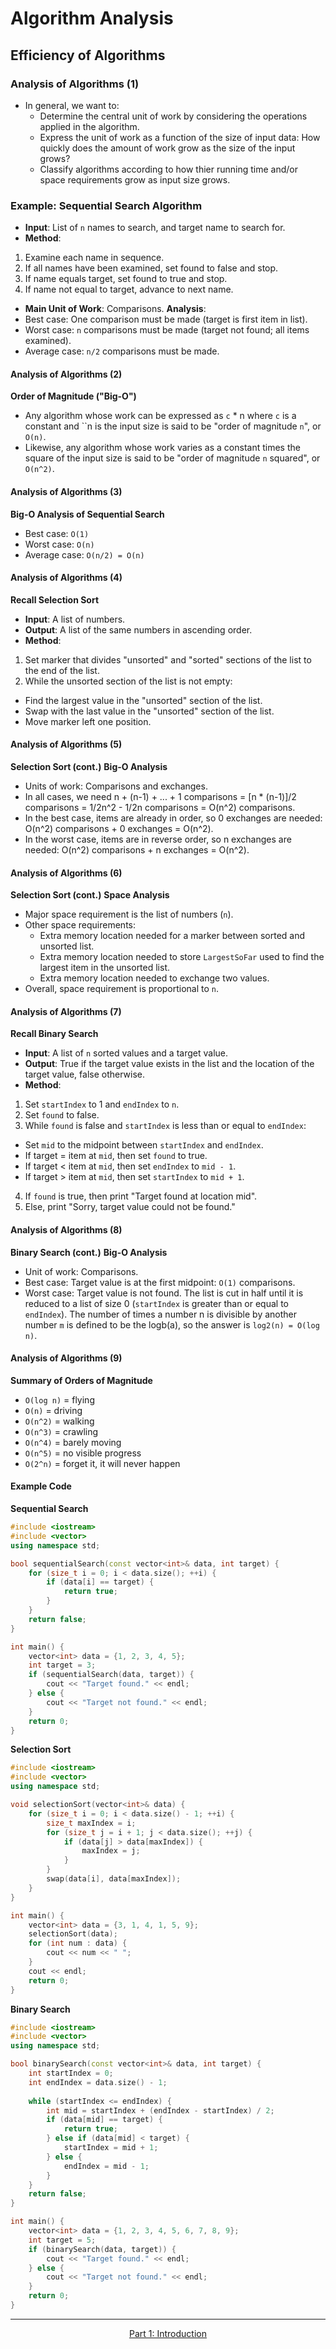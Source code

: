 # Algorithm Analysis
## Efficiency of Algorithms 
### Analysis of Algorithms (1) 
- In general, we want to:
  - Determine the central unit of work by considering the operations applied in the algorithm.
  - Express the unit of work as a function of the size of input data: How quickly does the amount of work grow as the size of the input grows?
  - Classify algorithms according to how thier running time and/or space requirements grow as input size grows.
 
### Example: Sequential Search Algorithm 

- **Input**: List of `n` names to search, and target name to search for.
- **Method**:
1. Examine each name in sequence.
2. If all names have been examined, set found to false and stop.
3. If name equals target, set found to true and stop.
4. If name not equal to target, advance to next name.

- **Main Unit of Work**: Comparisons.
 **Analysis**:
- Best case: One comparison must be made (target is first item in list).
- Worst case: `n` comparisons must be made (target not found; all items examined).
- Average case: `n/2` comparisons must be made.
  
#### Analysis of Algorithms (2)
**Order of Magnitude ("Big-O")**
- Any algorithm whose work can be expressed as `c` * n where `c` is a constant and ``n is the input size is said to be "order of magnitude `n`", or `O(n)`.
- Likewise, any algorithm whose work varies as a constant times the square of the input size is said to be "order of magnitude `n` squared", or `O(n^2)`.

#### Analysis of Algorithms (3)
**Big-O Analysis of Sequential Search**
- Best case: `O(1)`
- Worst case: `O(n)`
- Average case: `O(n/2) = O(n)`

#### Analysis of Algorithms (4)
**Recall Selection Sort**
- **Input**: A list of numbers.
- **Output**: A list of the same numbers in ascending order.
- **Method**:
1. Set marker that divides "unsorted" and "sorted" sections of the list to the end of the list.
2. While the unsorted section of the list is not empty:
  - Find the largest value in the "unsorted" section of the list.
  - Swap with the last value in the "unsorted" section of the list.
  - Move marker left one position.

#### Analysis of Algorithms (5)
**Selection Sort (cont.)**
**Big-O Analysis**
- Units of work: Comparisons and exchanges.
- In all cases, we need n + (n-1) + ... + 1 comparisons = [n * (n-1)]/2 comparisons = 1/2n^2 - 1/2n comparisons = O(n^2) comparisons.
- In the best case, items are already in order, so 0 exchanges are needed: O(n^2) comparisons + 0 exchanges = O(n^2).
- In the worst case, items are in reverse order, so n exchanges are needed: O(n^2) comparisons + n exchanges = O(n^2).

#### Analysis of Algorithms (6)
**Selection Sort (cont.)**
**Space Analysis**
- Major space requirement is the list of numbers (`n`).
- Other space requirements:
  - Extra memory location needed for a marker between sorted and unsorted list.
  - Extra memory location needed to store `LargestSoFar` used to find the largest item in the unsorted list.
  - Extra memory location needed to exchange two values.
- Overall, space requirement is proportional to `n`.

#### Analysis of Algorithms (7)
**Recall Binary Search**
- **Input**: A list of `n` sorted values and a target value.
- **Output**: True if the target value exists in the list and the location of the target value, false otherwise.
- **Method**:
1. Set `startIndex` to 1 and `endIndex` to `n`.
2. Set `found` to false.
3. While `found` is false and `startIndex` is less than or equal to `endIndex`:
- Set `mid` to the midpoint between `startIndex` and `endIndex`.
- If target = item at `mid`, then set `found` to true.
- If target < item at `mid`, then set `endIndex` to `mid - 1`.
- If target > item at `mid`, then set `startIndex` to `mid + 1`.
4. If `found` is true, then print "Target found at location mid".
5. Else, print "Sorry, target value could not be found."

#### Analysis of Algorithms (8)
**Binary Search (cont.)**
**Big-O Analysis**
- Unit of work: Comparisons.
- Best case: Target value is at the first midpoint: `O(1)` comparisons.
- Worst case: Target value is not found. The list is cut in half until it is reduced to a list of size 0 (`startIndex` is greater than or equal to `endIndex`). The number of times a number n is divisible by another number `m` is defined to be the logb(a), so the answer is `log2(n) = O(log n)`.

#### Analysis of Algorithms (9)
**Summary of Orders of Magnitude**
- `O(log n)` = flying
- `O(n)` = driving
- `O(n^2)` = walking
- `O(n^3)` = crawling
- `O(n^4)` = barely moving
- `O(n^5)` = no visible progress
- `O(2^n)` = forget it, it will never happen

#### Example Code
**Sequential Search**
```c++
#include <iostream>
#include <vector>
using namespace std;

bool sequentialSearch(const vector<int>& data, int target) {
    for (size_t i = 0; i < data.size(); ++i) {
        if (data[i] == target) {
            return true;
        }
    }
    return false;
}

int main() {
    vector<int> data = {1, 2, 3, 4, 5};
    int target = 3;
    if (sequentialSearch(data, target)) {
        cout << "Target found." << endl;
    } else {
        cout << "Target not found." << endl;
    }
    return 0;
}
```
**Selection Sort**
```c++
#include <iostream>
#include <vector>
using namespace std;

void selectionSort(vector<int>& data) {
    for (size_t i = 0; i < data.size() - 1; ++i) {
        size_t maxIndex = i;
        for (size_t j = i + 1; j < data.size(); ++j) {
            if (data[j] > data[maxIndex]) {
                maxIndex = j;
            }
        }
        swap(data[i], data[maxIndex]);
    }
}

int main() {
    vector<int> data = {3, 1, 4, 1, 5, 9};
    selectionSort(data);
    for (int num : data) {
        cout << num << " ";
    }
    cout << endl;
    return 0;
}
```
**Binary Search**
```c++
#include <iostream>
#include <vector>
using namespace std;

bool binarySearch(const vector<int>& data, int target) {
    int startIndex = 0;
    int endIndex = data.size() - 1;
    
    while (startIndex <= endIndex) {
        int mid = startIndex + (endIndex - startIndex) / 2;
        if (data[mid] == target) {
            return true;
        } else if (data[mid] < target) {
            startIndex = mid + 1;
        } else {
            endIndex = mid - 1;
        }
    }
    return false;
}

int main() {
    vector<int> data = {1, 2, 3, 4, 5, 6, 7, 8, 9};
    int target = 5;
    if (binarySearch(data, target)) {
        cout << "Target found." << endl;
    } else {
        cout << "Target not found." << endl;
    }
    return 0;
}
```
--- 

<p align= "center">
  <a href="https://github.com/MarkShinozaki/CPTS122-DataStructures/tree/Lectures-Slides/(1)%20Introduction">Part 1: Introduction</a>
</p>
